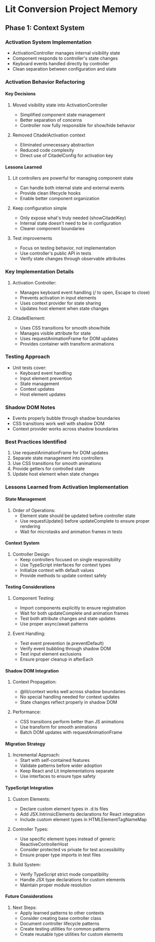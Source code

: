 # Lit Conversion Project Memory

## Phase 1: Context System

### Activation System Implementation
- ActivationController manages internal visibility state
- Component responds to controller's state changes
- Keyboard events handled directly by controller
- Clean separation between configuration and state

### Activation Behavior Refactoring

#### Key Decisions
1. Moved visibility state into ActivationController
   - Simplified component state management
   - Better separation of concerns
   - Controller now fully responsible for show/hide behavior

2. Removed CitadelActivation context
   - Eliminated unnecessary abstraction
   - Reduced code complexity
   - Direct use of CitadelConfig for activation key

#### Lessons Learned
1. Lit controllers are powerful for managing component state
   - Can handle both internal state and external events
   - Provide clean lifecycle hooks
   - Enable better component organization

2. Keep configuration simple
   - Only expose what's truly needed (showCitadelKey)
   - Internal state doesn't need to be in configuration
   - Clearer component boundaries

3. Test improvements
   - Focus on testing behavior, not implementation
   - Use controller's public API in tests
   - Verify state changes through observable attributes

### Key Implementation Details
1. Activation Controller:
   - Manages keyboard event handling (/ to open, Escape to close)
   - Prevents activation in input elements
   - Uses context provider for state sharing
   - Updates host element when state changes

2. CitadelElement:
   - Uses CSS transitions for smooth show/hide
   - Manages visible attribute for state
   - Uses requestAnimationFrame for DOM updates
   - Provides container with transform animations

### Testing Approach
- Unit tests cover:
  - Keyboard event handling
  - Input element prevention
  - State management
  - Context updates
  - Host element updates

### Shadow DOM Notes
- Events properly bubble through shadow boundaries
- CSS transitions work well with shadow DOM
- Context provider works across shadow boundaries

### Best Practices Identified
1. Use requestAnimationFrame for DOM updates
2. Separate state management into controllers
3. Use CSS transitions for smooth animations
4. Provide getters for controlled state
5. Update host element when state changes

### Lessons Learned from Activation Implementation

#### State Management
1. Order of Operations:
   - Element state should be updated before controller state
   - Use requestUpdate() before updateComplete to ensure proper rendering
   - Wait for microtasks and animation frames in tests

#### Context System
1. Controller Design:
   - Keep controllers focused on single responsibility
   - Use TypeScript interfaces for context types
   - Initialize context with default values
   - Provide methods to update context safely

#### Testing Considerations
1. Component Testing:
   - Import components explicitly to ensure registration
   - Wait for both updateComplete and animation frames
   - Test both attribute changes and state updates
   - Use proper async/await patterns

2. Event Handling:
   - Test event prevention (e.preventDefault)
   - Verify event bubbling through shadow DOM
   - Test input element exclusions
   - Ensure proper cleanup in afterEach

#### Shadow DOM Integration
1. Context Propagation:
   - @lit/context works well across shadow boundaries
   - No special handling needed for context updates
   - State changes reflect properly in shadow DOM

2. Performance:
   - CSS transitions perform better than JS animations
   - Use transform for smooth animations
   - Batch DOM updates with requestAnimationFrame

#### Migration Strategy
1. Incremental Approach:
   - Start with self-contained features
   - Validate patterns before wider adoption
   - Keep React and Lit implementations separate
   - Use interfaces to ensure type safety

#### TypeScript Integration
1. Custom Elements:
   - Declare custom element types in .d.ts files
   - Add JSX.IntrinsicElements declarations for React integration
   - Include custom element types in HTMLElementTagNameMap

2. Controller Types:
   - Use specific element types instead of generic ReactiveControllerHost
   - Consider protected vs private for test accessibility
   - Ensure proper type imports in test files

3. Build System:
   - Verify TypeScript strict mode compatibility
   - Handle JSX type declarations for custom elements
   - Maintain proper module resolution

#### Future Considerations
1. Next Steps:
   - Apply learned patterns to other contexts
   - Consider creating base controller class
   - Document controller lifecycle patterns
   - Create testing utilities for common patterns
   - Create reusable type utilities for custom elements
